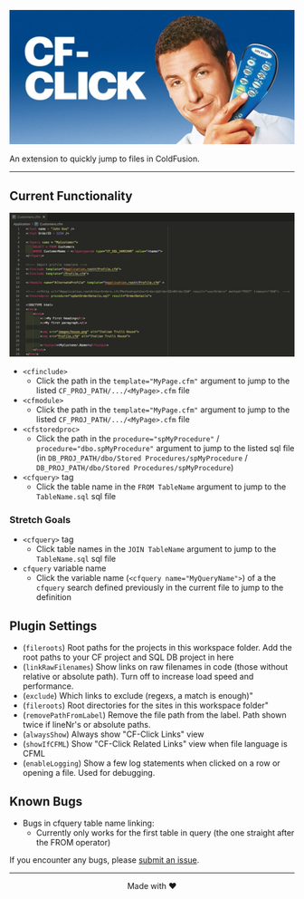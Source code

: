 ![CF-CLICK Banner](images/banner_narrow.jpg)

An extension to quickly jump to files in ColdFusion.

---

## Current Functionality

![Demo](images/demo.png)

- `<cfinclude>`
  - Click the path in the `template="MyPage.cfm"` argument to jump to the listed `CF_PROJ_PATH/.../<MyPage>.cfm` file
- `<cfmodule>`
  - Click the path in the `template="MyPage.cfm"` argument to jump to the listed `CF_PROJ_PATH/.../<MyPage>.cfm` file
- `<cfstoredproc>`
  - Click the path in the `procedure="spMyProcedure"` / `procedure="dbo.spMyProcedure"` argument to jump to the listed sql file (in `DB_PROJ_PATH/dbo/Stored Procedures/spMyProcedure` / `DB_PROJ_PATH/dbo/Stored Procedures/spMyProcedure`)
- `<cfquery>` tag
  - Click the table name in the `FROM TableName` argument to jump to the `TableName.sql` sql file

### Stretch Goals

- `<cfquery>` tag
  - Click table names in the `JOIN TableName` argument to jump to the `TableName.sql` sql file
- `cfquery` variable name
  - Click the variable name (`<cfquery name="MyQueryName">`) of a the `cfquery` search defined previously in the current file to jump to the definition

## Plugin Settings

- (`fileroots`) Root paths for the projects in this workspace folder. Add the root paths to your CF project and SQL DB project in here
- (`linkRawFilenames`) Show links on raw filenames in code (those without relative or absolute path). Turn off to increase load speed and performance.
- (`exclude`) Which links to exclude (regexs, a match is enough)"
- (`fileroots`) Root directories for the sites in this workspace folder"
- (`removePathFromLabel`) Remove the file path from the label. Path shown twice if lineNr's or absolute paths.
- (`alwaysShow`) Always show \"CF-Click Links\" view
- (`showIfCFML`) Show \"CF-Click Related Links\" view when file language is CFML
- (`enableLogging`) Show a few log statements when clicked on a row or opening a file. Used for debugging.

## Known Bugs

- Bugs in cfquery table name linking:
  - Currently only works for the first table in query (the one straight after the FROM operator)

If you encounter any bugs, please [submit an issue](https://github.com/Anwealso/cf-click/issues/new/choose).

---

<center>Made with ❤️</center>

